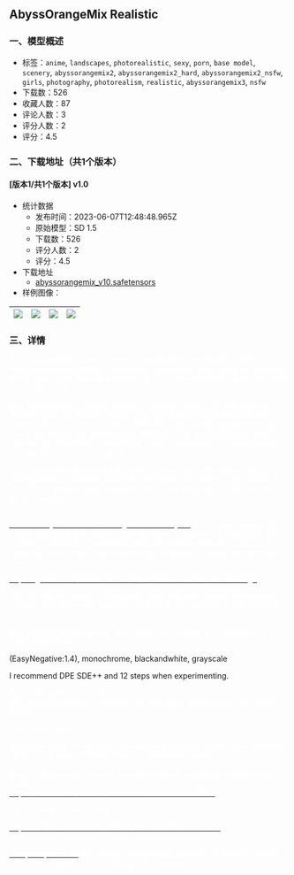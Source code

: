 ## AbyssOrangeMix Realistic
### 一、模型概述

- 标签：`anime`, `landscapes`, `photorealistic`, `sexy`, `porn`, `base model`, `scenery`, `abyssorangemix2`, `abyssorangemix2_hard`, `abyssorangemix2_nsfw`, `girls`, `photography`, `photorealism`, `realistic`, `abyssorangemix3`, `nsfw`
- 下载数：526
- 收藏人数：87
- 评论人数：3
- 评分人数：2
- 评分：4.5

### 二、下载地址（共1个版本）

#### [版本1/共1个版本] v1.0

- 统计数据
  - 发布时间：2023-06-07T12:48:48.965Z
  - 原始模型：SD 1.5
  - 下载数：526
  - 评分人数：2
  - 评分：4.5
- 下载地址
  - [abyssorangemix_v10.safetensors](https://civitai.com/api/download/models/91023)
- 样例图像：

| <img src="https://image.civitai.com/xG1nkqKTMzGDvpLrqFT7WA/f70c83c6-ce6e-4936-bafd-b02891bf2660/width=450/1169107.jpeg" /> | <img src="https://image.civitai.com/xG1nkqKTMzGDvpLrqFT7WA/995e828c-a102-4094-b3b4-547c5133efbe/width=450/1060901.jpeg" /> | <img src="https://image.civitai.com/xG1nkqKTMzGDvpLrqFT7WA/87078074-1b71-42ae-876b-bc7b17593da4/width=450/1060888.jpeg" /> | <img src="https://image.civitai.com/xG1nkqKTMzGDvpLrqFT7WA/f01420c9-9b48-4a53-b7a1-789923f480b4/width=450/1060891.jpeg" /> |
| ---- | ---- | ---- | ---- |


### 三、详情
<p><span style="color:#ffffff">AbyssOrangeMix is one of the most downloaded models on CivitAI. </span><span style="color:rgb(255, 255, 255)">This model preserves AOM3A3's structure, composition and colors, but replace the drawing style with some realism. It isn't perfectly photorealistic, the goal was to preserve composition.</span></p><p></p><p><span style="color:rgb(255, 255, 255)">Use your favourite prompts from any anime model with an output more 'realistic' and not 'drawn'. It uses 100% of the original text encoder and almost 100% on the input side of AOM3A3. </span><span style="color:#ffffff">In the sample images, the top row is this model, the bottom row is AOM3A3. The sample images don't require any control net, embeddings, loras or upscaling, no fancy negative prompt. They all use clip skip 2.</span></p><p></p><p><span style="color:#ffffff">This model won't generate big heads, colored eyes with a blank stare, missing noses, excessive blushing, or stylised little mouths. The variety of non-cherry picked sample images should help you judge if it will be useful for your own art.</span></p><p><a target="_blank" rel="ugc" href="https://civitai.com/models/9942/abyssorangemix3-aom3￼￼I"><span style="color:#ffffff"><br />It took many iterations and merges of a variety of </span></a><span style="color:#ffffff">SD 1.5 based models to create this, but it isn't perfect. Mixing is easy if you want a strong mix, but it's really challenging to maintain structure, composition and colors of a model but also create realism rather than drawing. To speed up the process I used:</span></p><p></p><p><a target="_blank" rel="ugc" href="https://github.com/ashen-sensored/sd-webui-runtime-block-merge"><span style="color:#ffffff">https://github.com/ashen-sensored/sd-webui-runtime-block-merge</span></a><span style="color:#ffffff"><br /></span></p><p><span style="color:#ffffff">You can use this model in a recipe to make any other model more realistic, by using add difference, put your model in A, this model in B and AOM3A3 in C.</span></p><p></p><p><span style="color:#ffffff">Any negative prompt works. The samples use words, but easynegative is particularly good.</span></p><p></p><p>(EasyNegative:1.4), monochrome, blackandwhite, grayscale</p><p></p><p>I recommend DPE SDE++ and 12 steps when experimenting.</p><p></p><p><span style="color:#ffffff">Boost the photorealistic effect with:<br />(</span><em><span style="color:#ffffff">(8k uhd, full resolution, detailed skin, film grain, sharp focus, raw, bokeh, f/1.2))</span></em></p><p></p><p><span style="color:#ffffff">Boost detail with:</span></p><p><em><span style="color:#ffffff">((masterpiece)), best quality, ultra-detailed, intricate details, tone mapping, sharp focus, hyper detailed, high res, volumetric lighting<br /><br /></span></em><span style="color:#ffffff">Some of the mixed in models have noise offset, but this lora will improve contrast:<br /></span><a target="_blank" rel="ugc" href="https://civitai.com/models/13941?modelVersionId=16576"><span style="color:#ffffff">https://civitai.com/models/13941?modelVersionId=16576</span></a><a target="_blank" rel="ugc" href="https://civitai.com/models/13941?modelVersionId=16576￼￼All"><span style="color:#ffffff"><br /></span></a></p><p><span style="color:#ffffff">This lora will improve detail:</span></p><p><a target="_blank" rel="ugc" href="https://civitai.com/models/58390/detail-tweaker-lora-lora"><span style="color:#ffffff">https://civitai.com/models/58390/detail-tweaker-lora-lora</span></a></p><p><a target="_blank" rel="ugc" href="https://civitai.com/models/13941?modelVersionId=16576￼￼All"><span style="color:#ffffff"><br />The prompts for all</span></a><span style="color:#ffffff"> the sample images were generated by ChatGPT based on a prompt used on Abyss Orange Mix samples.</span></p>